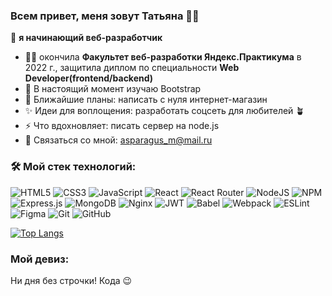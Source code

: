 ### Всем привет, меня зовут Татьяна :raising_hand_woman:

:rocket: **я начинающий веб-разработчик** 

- :woman_student: окончила  **Факультет веб-разработки Яндекс.Практикума** в 2022 г., защитила диплом по специальности **Web Developer(frontend/backend)**
- :dart: В настоящий момент изучаю Bootstrap
- :date: Ближайшие планы: написать с нуля интернет-магазин 
- :sparkles: Идеи для воплощения: разработать соцсеть для любителей :potted_plant:
- ⚡ Что вдохновляет: писать сервер на node.js
- :envelope_with_arrow: Связаться со мной: asparagus_m@mail.ru

### :hammer_and_wrench: Мой стек технологий:


![HTML5](https://img.shields.io/badge/html5-%23E34F26.svg?style=for-the-badge&logo=html5&logoColor=white)
![CSS3](https://img.shields.io/badge/css3-%231572B6.svg?style=for-the-badge&logo=css3&logoColor=white)
![JavaScript](https://img.shields.io/badge/javascript-%23323330.svg?style=for-the-badge&logo=javascript&logoColor=%23F7DF1E)
![React](https://img.shields.io/badge/react-%2320232a.svg?style=for-the-badge&logo=react&logoColor=%2361DAFB)
![React Router](https://img.shields.io/badge/React_Router-CA4245?style=for-the-badge&logo=react-router&logoColor=white)
![NodeJS](https://img.shields.io/badge/node.js-6DA55F?style=for-the-badge&logo=node.js&logoColor=white)
![NPM](https://img.shields.io/badge/NPM-%23CB3837.svg?style=for-the-badge&logo=npm&logoColor=white)
![Express.js](https://img.shields.io/badge/express.js-%23404d59.svg?style=for-the-badge&logo=express&logoColor=%2361DAFB)
![MongoDB](https://img.shields.io/badge/MongoDB-%234ea94b.svg?style=for-the-badge&logo=mongodb&logoColor=white)
![Nginx](https://img.shields.io/badge/nginx-%23009639.svg?style=for-the-badge&logo=nginx&logoColor=white)
![JWT](https://img.shields.io/badge/JWT-black?style=for-the-badge&logo=JSON%20web%20tokens)
![Babel](https://img.shields.io/badge/Babel-F9DC3e?style=for-the-badge&logo=babel&logoColor=black)
![Webpack](https://img.shields.io/badge/webpack-%238DD6F9.svg?style=for-the-badge&logo=webpack&logoColor=black)
![ESLint](https://img.shields.io/badge/ESLint-4B3263?style=for-the-badge&logo=eslint&logoColor=white)
![Figma](https://img.shields.io/badge/figma-%23F24E1E.svg?style=for-the-badge&logo=figma&logoColor=white)
![Git](https://img.shields.io/badge/git-%23F05033.svg?style=for-the-badge&logo=git&logoColor=white)
![GitHub](https://img.shields.io/badge/github-%23121011.svg?style=for-the-badge&logo=github&logoColor=white)


[![Top Langs](https://github-readme-stats.vercel.app/api/top-langs/?username=Astra-M)](https://github.com/anuraghazra/github-readme-stats)

### Мой девиз: 
Ни дня без строчки! Кода :wink:
